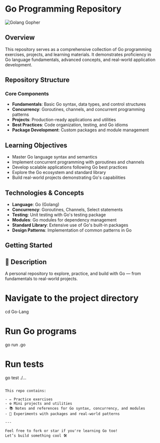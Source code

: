 # Go Programming Repository

![Golang Gopher](https://github.com/user-attachments/assets/20681416-5107-4147-84f6-75bd5c888a2b)

## Overview
This repository serves as a comprehensive collection of Go programming exercises, projects, and learning materials. It demonstrates proficiency in Go language fundamentals, advanced concepts, and real-world application development.

## Repository Structure

### Core Components
- **Fundamentals**: Basic Go syntax, data types, and control structures
- **Concurrency**: Goroutines, channels, and concurrent programming patterns
- **Projects**: Production-ready applications and utilities
- **Best Practices**: Code organization, testing, and Go idioms
- **Package Development**: Custom packages and module management

## Learning Objectives

- Master Go language syntax and semantics
- Implement concurrent programming with goroutines and channels
- Develop scalable applications following Go best practices
- Explore the Go ecosystem and standard library
- Build real-world projects demonstrating Go's capabilities

## Technologies & Concepts

- **Language**: Go (Golang)
- **Concurrency**: Goroutines, Channels, Select statements
- **Testing**: Unit testing with Go's testing package
- **Modules**: Go modules for dependency management
- **Standard Library**: Extensive use of Go's built-in packages
- **Design Patterns**: Implementation of common patterns in Go

## Getting Started

## 📝 Description
A personal repository to explore, practice, and build with Go — from fundamentals to real-world projects.

# Navigate to the project directory
cd Go-Lang

# Run Go programs
go run <program-name>.go

# Run tests
go test ./...
```

This repo contains:

- ✏️ Practice exercises  
- ⚙️ Mini projects and utilities  
- 📚 Notes and references for Go syntax, concurrency, and modules  
- 🔬 Experiments with packages and real-world patterns  

---

Feel free to fork or star if you're learning Go too!  
Let’s build something cool 🛠️
